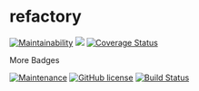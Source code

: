 # refactory

[![Maintainability](https://api.codeclimate.com/v1/badges/225021139db6c968bd41/maintainability)](https://codeclimate.com/github/skcodeug/refactory/maintainability)
<a href="https://codeclimate.com/github/skcodeug/refactory/test_coverage"><img src="https://api.codeclimate.com/v1/badges/225021139db6c968bd41/test_coverage" /></a>
[![Coverage Status](https://coveralls.io/repos/github/skcodeug/refactory/badge.svg?branch=master)](https://coveralls.io/github/skcodeug/refactory?branch=master)

More Badges 

[![Maintenance](https://img.shields.io/badge/Maintained%3F-yes-green.svg)](https://GitHub.com/Naereen/StrapDown.js/graphs/commit-activity)
[![GitHub license](https://img.shields.io/github/license/Naereen/StrapDown.js.svg)](https://github.com/Naereen/StrapDown.js/blob/master/LICENSE)
[![Build Status](https://travis-ci.org/skcodeug/refactory.svg?branch=master)](https://travis-ci.org/skcodeug/refactory)
